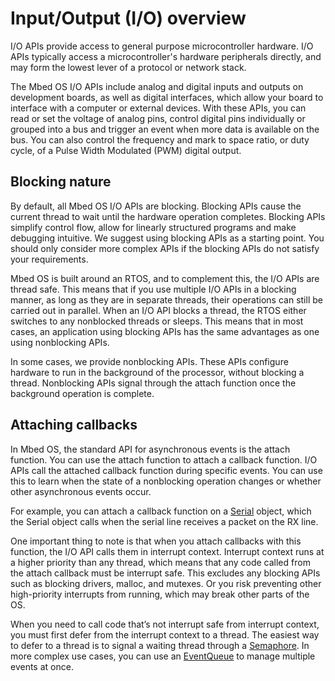 # Input/Output (I/O) overview

I/O APIs provide access to general purpose microcontroller hardware. I/O APIs typically access a microcontroller's hardware peripherals directly, and may form the lowest lever of a protocol or network stack.

The Mbed OS I/O APIs include analog and digital inputs and outputs on development boards, as well as digital interfaces, which allow your board to interface with a computer or external devices. With these APIs, you can read or set the voltage of analog pins, control digital pins individually or grouped into a bus and trigger an event when more data is available on the bus. You can also control the frequency and mark to space ratio, or duty cycle, of a Pulse Width Modulated (PWM) digital output.

## Blocking nature

By default, all Mbed OS I/O APIs are blocking. Blocking APIs cause the current thread to wait until the hardware operation completes. Blocking APIs simplify control flow, allow for linearly structured programs and make debugging intuitive. We suggest using blocking APIs as a starting point. You should only consider more complex APIs if the blocking APIs do not satisfy your requirements.

Mbed OS is built around an RTOS, and to complement this, the I/O APIs are thread safe. This means that if you use multiple I/O APIs in a blocking manner, as long as they are in separate threads, their operations can still be carried out in parallel. When an I/O API blocks a thread, the RTOS either switches to any nonblocked threads or sleeps. This means that in most cases, an application using blocking APIs has the same advantages as one using nonblocking APIs.

In some cases, we provide nonblocking APIs. These APIs configure hardware to run in the background of the processor, without blocking a thread. Nonblocking APIs signal through the attach function once the background operation is complete.

## Attaching callbacks

In Mbed OS, the standard API for asynchronous events is the attach function. You can use the attach function to attach a callback function. I/O APIs call the attached callback function during specific events. You can use this to learn when the state of a nonblocking operation changes or whether other asynchronous events occur.

For example, you can attach a callback function on a [Serial](serial.html) object, which the Serial object calls when the serial line receives a packet on the RX line.

One important thing to note is that when you attach callbacks with this function, the I/O API calls them in interrupt context. Interrupt context runs at a higher priority than any thread, which means that any code called from the attach callback must be interrupt safe. This excludes any blocking APIs such as blocking drivers, malloc, and mutexes. Or you risk preventing other high-priority interrupts from running, which may break other parts of the OS.

When you need to call code that’s not interrupt safe from interrupt context, you must first defer from the interrupt context to a thread. The easiest way to defer to a thread is to signal a waiting thread through a [Semaphore](semaphore.html). In more complex use cases, you can use an [EventQueue](eventqueue.html) to manage multiple events at once.
